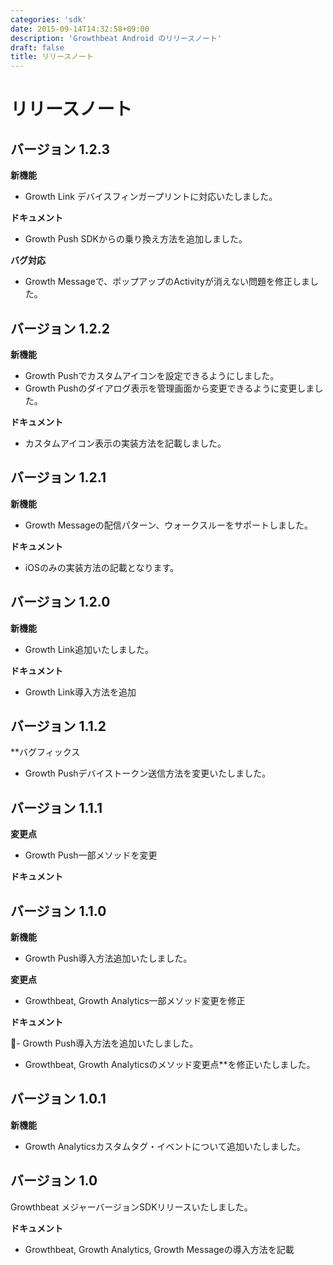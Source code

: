 ```yaml
---
categories: 'sdk'
date: 2015-09-14T14:32:58+09:00
description: 'Growthbeat Android のリリースノート'
draft: false
title: リリースノート
---
```


# リリースノート

## バージョン 1.2.3

**新機能**

- Growth Link デバイスフィンガープリントに対応いたしました。

**ドキュメント**

- Growth Push SDKからの乗り換え方法を追加しました。

**バグ対応**

- Growth Messageで、ポップアップのActivityが消えない問題を修正しました。

## バージョン 1.2.2

**新機能**

- Growth Pushでカスタムアイコンを設定できるようにしました。
- Growth Pushのダイアログ表示を管理画面から変更できるように変更しました。

**ドキュメント**

- カスタムアイコン表示の実装方法を記載しました。

## バージョン 1.2.1

**新機能**

- Growth Messageの配信パターン、ウォークスルーをサポートしました。

**ドキュメント**

- iOSのみの実装方法の記載となります。

## バージョン 1.2.0

**新機能**

- Growth Link追加いたしました。

**ドキュメント**

- Growth Link導入方法を追加

## バージョン 1.1.2

**バグフィックス

- Growth Pushデバイストークン送信方法を変更いたしました。

## バージョン 1.1.1

**変更点**

- Growth Push一部メソッドを変更

**ドキュメント**

## バージョン 1.1.0

**新機能**

- Growth Push導入方法追加いたしました。

**変更点**

- Growthbeat, Growth Analytics一部メソッド変更を修正

**ドキュメント**

- Growth Push導入方法を追加いたしました。
- Growthbeat, Growth Analyticsのメソッド変更点**を修正いたしました。


## バージョン 1.0.1

**新機能**

- Growth Analyticsカスタムタグ・イベントについて追加いたしました。

## バージョン 1.0

Growthbeat メジャーバージョンSDKリリースいたしました。

**ドキュメント**

- Growthbeat, Growth Analytics, Growth Messageの導入方法を記載
